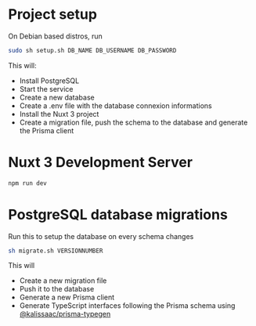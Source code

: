 # Project setup

On Debian based distros, run

```bash
sudo sh setup.sh DB_NAME DB_USERNAME DB_PASSWORD
```

This will:

- Install PostgreSQL
- Start the service
- Create a new database
- Create a .env file with the database connexion informations
- Install the Nuxt 3 project
- Create a migration file, push the schema to the database and generate the Prisma client

# Nuxt 3 Development Server

```bash
npm run dev
```

# PostgreSQL database migrations

Run this to setup the database on every schema changes

```bash
sh migrate.sh VERSIONNUMBER
```

This will

- Create a new migration file
- Push it to the database
- Generate a new Prisma client
- Generate TypeScript interfaces following the Prisma schema using [@kalissaac/prisma-typegen](https://github.com/Kalissaac/prisma-typegen)
